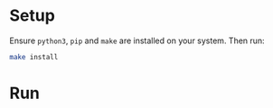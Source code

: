 # Setup
Ensure `python3`, `pip` and `make` are installed on your system. Then run:

```bash
make install
```

# Run
